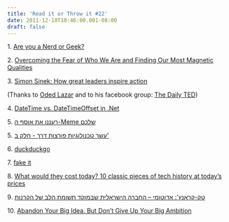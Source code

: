 ```yaml
---
title: 'Read it or Throw it #22'
date: 2011-12-10T10:46:00.001-08:00
draft: false
---
```


1. [Are you a Nerd or Geek?](http://zuvvu.com/article.php?id=979d472a84804b9f647bc185a877a8b5)  

2. [Overcoming the Fear of Who We Are and Finding Our Most Magnetic Qualities](http://theskooloflife.com/wordpress/self-acceptance/)

3. [Simon Sinek: How great leaders inspire action](http://www.ted.com/talks/simon_sinek_how_great_leaders_inspire_action.html)

(Thanks to [Oded Lazar](http://www.facebook.com/odedlaz) and to his facebook group: [The Daily TED](http://www.facebook.com/groups/the.daily.ted/))

4. [DateTime vs. DateTimeOffset in .Net](http://www.danrigsby.com/blog/index.php/2008/08/23/datetime-vs-datetimeoffset-in-net/)

5. [רעננו את אוסף ה-Meme שלכם](http://www.newsgeek.co.il/apps-6-12-11/)

5. [עשר טכנולוגיות פורצות דרך - חלק ב'](http://it.themarker.com/tmit/article/17778)

6. [duckduckgo](http://duckduckgo.com/)

7. [fake it](http://highgroove.com/articles/2011/12/06/fake-it.html)

8. [What would they cost today? 10 classic pieces of tech history at today’s prices](http://royal.pingdom.com/2011/12/09/what-would-they-cost-today-10-classic-pieces-of-tech-history-at-todays-prices/)

9. [טק-קראנץ': אדוטומי – החברה הישראלית שבמוקד תשומת הלב של הקרנות](http://it.themarker.com/tmit/article/17776)

10. [Abandon Your Big Idea. But Don’t Give Up Your Big Ambition](http://calnewport.com/blog/2011/12/08/abandon-your-big-idea-but-dont-give-up-your-big-ambition/)